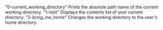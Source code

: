 "0-current_working_directory" Prints the absolute path name of the current working directory.
"1-listit" Displays the contents list of your current directory.
"2-bring_me_home" Changes the working directory to the user's home directory.
